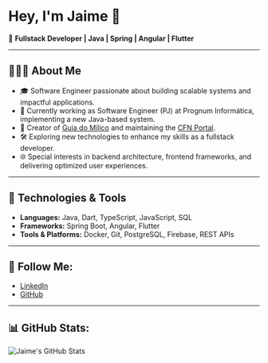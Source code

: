 # Hey, I'm Jaime 👋

🚀 **Fullstack Developer | Java | Spring | Angular | Flutter**

---

## 👨🏻‍💻 About Me

- 🎓   Software Engineer passionate about building scalable systems and impactful applications.
- 💼   Currently working as Software Engineer (PJ) at Prognum Informática, implementing a new Java-based system.
- 📱   Creator of [Guia do Milico](https://play.google.com/store/apps/details?id=com.infyus.guiadomilico) and maintaining the [CFN Portal](https://portal.cfn.mb).
- 🛠️   Exploring new technologies to enhance my skills as a fullstack developer.
- 🌐   Special interests in backend architecture, frontend frameworks, and delivering optimized user experiences.

---

## 🔧 Technologies & Tools

- **Languages:** Java, Dart, TypeScript, JavaScript, SQL  
- **Frameworks:** Spring Boot, Angular, Flutter  
- **Tools & Platforms:** Docker, Git, PostgreSQL, Firebase, REST APIs  

---

## 📡 Follow Me:

- [LinkedIn](https://www.linkedin.com/in/seu-perfil-aqui/)
- [GitHub](https://github.com/seu-usuario-aqui)

---

## 📊 GitHub Stats:

![Jaime's GitHub Stats](https://github-readme-stats.vercel.app/api?username=seu-usuario-aqui&show_icons=true&theme=radical)
